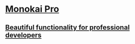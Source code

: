 <body>
<div class="container">
<div class="b-header">
  <a class="active" href="https://monokai.pro/">
    <div class="b-header__logo"></div>
    <h1>Monokai Pro</h1>
    <h2>Beautiful functionality for professional developers</h2>
  </a>
</div>
</div>
</body>
